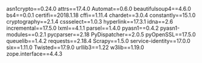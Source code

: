 asn1crypto==0.24.0
attrs==17.4.0
Automat==0.6.0
beautifulsoup4==4.6.0
bs4==0.0.1
certifi==2018.1.18
cffi==1.11.4
chardet==3.0.4
constantly==15.1.0
cryptography==2.1.4
cssselect==1.0.3
hyperlink==17.3.1
idna==2.6
incremental==17.5.0
lxml==4.1.1
parsel==1.4.0
pyasn1==0.4.2
pyasn1-modules==0.2.1
pycparser==2.18
PyDispatcher==2.0.5
pyOpenSSL==17.5.0
queuelib==1.4.2
requests==2.18.4
Scrapy==1.5.0
service-identity==17.0.0
six==1.11.0
Twisted==17.9.0
urllib3==1.22
w3lib==1.19.0
zope.interface==4.4.3
